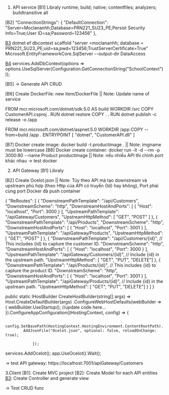 1. API service
[B1] Libraly
	<ItemGroup>
		<PackageReference Include="Microsoft.EntityFrameworkCore" Version="5.0.17" />
		<PackageReference Include="Microsoft.EntityFrameworkCore.SqlServer" Version="5.0.17" />
		<PackageReference Include="Microsoft.EntityFrameworkCore.Tools" Version="5.0.17">
			<IncludeAssets>runtime; build; native; contentfiles; analyzers; buildtransitive</IncludeAssets>
			<PrivateAssets>all</PrivateAssets>
		</PackageReference>
		<PackageReference Include="Microsoft.Extensions.Configuration" Version="5.0.0" />
		<PackageReference Include="Microsoft.Extensions.Configuration.Json" Version="5.0.0" />
	</ItemGroup>

[B2]
"ConnectionStrings": {
    "DefaultConnection": "Server=Moclananhh;Database=PRN221_SU23_PE;Persist Security Info=True;User ID=sa;Password=123456"
  },

[B3]
dotnet ef dbcontext scaffold "server =moclananhh; database = PRN221_SU23_PE;uid=sa;pwd=123456;TrustServerCertificate=True" Microsoft.EntityFrameworkCore.SqlServer --output-dir DataAccess

[B4]
services.AddDbContext<SchoolContext>(options => 
options.UseSqlServer(Configuration.GetConnectionString("SchoolContext")));

[B5]
-> Generate API CRUD

[B6] Create DockerFile: new item/DockerFile || Note: Update name of service

FROM mcr.microsoft.com/dotnet/sdk:5.0 AS build
WORKDIR /src
COPY CustomerAPI.csproj .
RUN dotnet restore
COPY . .
RUN dotnet publish -c release -o /app

FROM mcr.microsoft.com/dotnet/aspnet:5.0
WORKDIR /app
COPY --from=build /app .
ENTRYPOINT [ "dotnet", "CustomerAPI.dll" ]

[B7] Docker create image: docker build -t productimage . || Note: imgname must be lowercase
[B8] Docker create container: docker run -it -d --rm -p 3000:80 --name Product productimage  || Note: nếu nhiều API thì chỉnh port khác nhau
-> test docker


2. API Gateway
[B1] Libraly
	<PackageReference Include="Ocelot" Version="15.0.7" />

[B2] Create Ocelot.json || Note: Tùy theo API mà tạo downstream và upstream phù hợp  (theo Http của API có truyền {Id} hay không), Port phải cùng port Docker đã push container

{
  "ReRoutes": [
    {
      "DownstreamPathTemplate": "/api/Customers",
      "DownstreamScheme": "http",
      "DownstreamHostAndPorts": [
        {
          "Host": "localhost",
          "Port": 3000
        }
      ],
      "UpstreamPathTemplate": "/apiGateway/Customers",
      "UpstreamHttpMethod": [ "GET", "POST" ]
    },
    {
      "DownstreamPathTemplate": "/api/Products",
      "DownstreamScheme": "http",
      "DownstreamHostAndPorts": [
        {
          "Host": "localhost",
          "Port": 3001
        }
      ],
      "UpstreamPathTemplate": "/apiGateway/Products",
      "UpstreamHttpMethod": [ "GET", "POST" ]
    },
    {
      "DownstreamPathTemplate": "/api/Customers/{id}", // This includes {id} to capture the customer ID.
      "DownstreamScheme": "http",
      "DownstreamHostAndPorts": [
        {
          "Host": "localhost",
          "Port": 3000
        }
      ],
      "UpstreamPathTemplate": "/apiGateway/Customers/{id}", // Include {id} in the upstream path.
      "UpstreamHttpMethod": [ "GET", "PUT", "DELETE"]
    },
    {
      "DownstreamPathTemplate": "/api/Products/{id}", // This includes {id} to capture the product ID.
      "DownstreamScheme": "http",
      "DownstreamHostAndPorts": [
        {
          "Host": "localhost",
          "Port": 3001
        }
      ],
      "UpstreamPathTemplate": "/apiGateway/Products/{id}", // Include {id} in the upstream path.
      "UpstreamHttpMethod": [ "GET", "PUT", "DELETE"]
    }
  ]
}

[B3]: Program.cs
public static IHostBuilder CreateHostBuilder(string[] args) =>
            Host.CreateDefaultBuilder(args)
                .ConfigureWebHostDefaults(webBuilder =>
                {
                    webBuilder.UseStartup<Startup>();
                    //update code here...
                }).ConfigureAppConfiguration((HostingContext, config) =>
                {

                    config.SetBasePath(HostingContext.HostingEnvironment.ContentRootPath).
			AddJsonFile("Ocelot.json", optional: false, reloadOnChange: true);

                });

[B4]: Startup.cs

services.AddOcelot();
app.UseOcelot().Wait();

-> test API gateway: https://localhost:7001/apiGateway/Customers



3.Client
[B1]: Create MVC project
[B2]: Create Model for each API entities
[B3]: Create Controller and generate view

-> Test CRUD func

